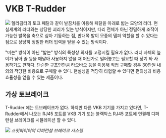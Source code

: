 # VKB T-Rudder
![](https://www.vkbcontrollers.com/cdn/shop/files/T-Rudder_1200_03.jpg?v=1691169602)
헬리콥터의 토크 페달과 같이 발꿈치를 이용해 페달을 아래로 밟는 모양의 러더. 현실세계의 러더와는 상당한 괴리가 있는 방식이지만, 다리 전체가 아닌 정밀하게 조작이 가능한 발목을 축으로 삼아 기동하는 점, 반대쪽 발이 모종의 댐퍼 역할을 할 수 있다는 점으로 상당히 정밀한 러더 입력을 얻을 수 있는 방식이다.

"미는" 방식이 아닌 "밟는" 방식의 특성상 의자를 고정시킬 필요가 없다. 러더 자체의 높이가 낮아 줄 등을 매달아 사용하지 않을 때 어딘가로 밀어놓고는 필요할 때 당겨 와 사용하기도 편하다. 단순한 구조인만큼 타오바오 등을 이용해 직접 구매할 경우 30만원 내외의 적당한 비용으로 구매할 수 있다. 현실성을 적당히 타협할 수 있다면 편의성과 비용 효율성을 얻을 수 있는 제품이다.

## 가상 토브레이크
T-Rudder 에는 토브레이크가 없다. 하지만 다른 VKB 기기를 가지고 있다면, T-Rudder에서 나오는 RJ45 포트를 VKB 기기 또는 블랙박스 RJ45 포트에 연결해 디퍼런설 브레이크를 시뮬레이션 할 수 있다.

![](https://forum.il2sturmovik.com/uploads/monthly_2021_07/801342023_Differentialbrakes2.jpg.9709da92d79debcc99a3772217affbc7.jpg)
*스핏파이어의 디퍼런셜 브레이크 시스템*
